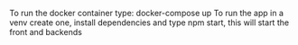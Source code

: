 To run the docker container type: docker-compose up
To run the app in a venv create one, install dependencies and type npm start, this will start the front and backends
